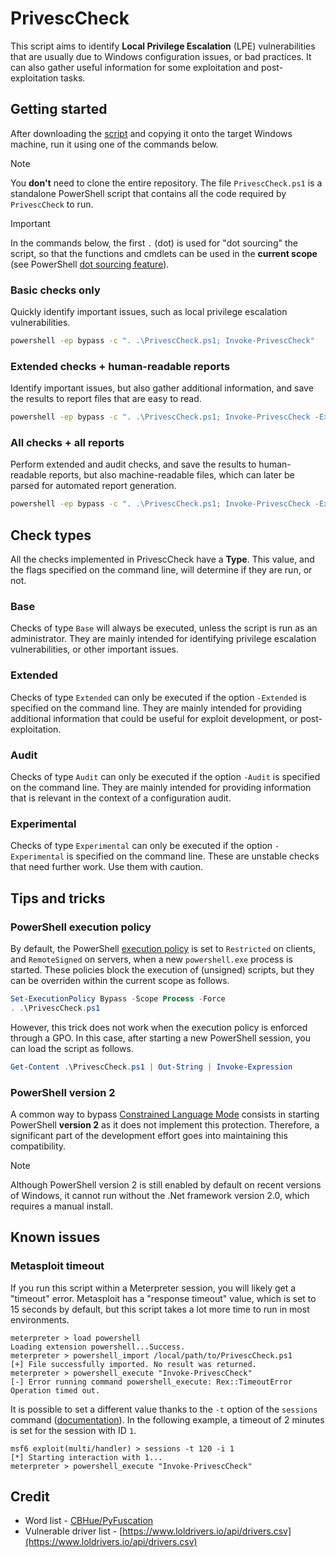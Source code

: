 # PrivescCheck

This script aims to identify __Local Privilege Escalation__ (LPE) vulnerabilities that are usually due to Windows configuration issues, or bad practices. It can also gather useful information for some exploitation and post-exploitation tasks.

## Getting started

After downloading the [script](https://raw.githubusercontent.com/itm4n/PrivescCheck/master/PrivescCheck.ps1) and copying it onto the target Windows machine, run it using one of the commands below.

> [!NOTE]
> You __don't__ need to clone the entire repository. The file `PrivescCheck.ps1` is a standalone PowerShell script that contains all the code required by `PrivescCheck` to run.

> [!IMPORTANT]
> In the commands below, the first `.` (dot) is used for "dot sourcing" the script, so that the functions and cmdlets can be used in the __current scope__ (see PowerShell [dot sourcing feature](https://learn.microsoft.com/en-us/powershell/module/microsoft.powershell.core/about/about_scripts#script-scope-and-dot-sourcing)).

### Basic checks only

Quickly identify important issues, such as local privilege escalation vulnerabilities.

```bat
powershell -ep bypass -c ". .\PrivescCheck.ps1; Invoke-PrivescCheck"
```

### Extended checks + human-readable reports

Identify important issues, but also gather additional information, and save the results to report files that are easy to read.

```bat
powershell -ep bypass -c ". .\PrivescCheck.ps1; Invoke-PrivescCheck -Extended -Report PrivescCheck_$($env:COMPUTERNAME) -Format TXT,HTML"
```

### All checks + all reports

Perform extended and audit checks, and save the results to human-readable reports, but also machine-readable files, which can later be parsed for automated report generation.

```bat
powershell -ep bypass -c ". .\PrivescCheck.ps1; Invoke-PrivescCheck -Extended -Audit -Report PrivescCheck_$($env:COMPUTERNAME) -Format TXT,HTML,CSV,XML"
```

## Check types

All the checks implemented in PrivescCheck have a __Type__. This value, and the flags specified on the command line, will determine if they are run, or not.

### Base

Checks of type `Base` will always be executed, unless the script is run as an administrator. They are mainly intended for identifying privilege escalation vulnerabilities, or other important issues.

### Extended

Checks of type `Extended` can only be executed if the option `-Extended` is specified on the command line. They are mainly intended for providing additional information that could be useful for exploit development, or post-exploitation.

### Audit

Checks of type `Audit` can only be executed if the option `-Audit` is specified on the command line. They are mainly intended for providing information that is relevant in the context of a configuration audit.

### Experimental

Checks of type `Experimental` can only be executed if the option `-Experimental` is specified on the command line. These are unstable checks that need further work. Use them with caution.

## Tips and tricks

### PowerShell execution policy

By default, the PowerShell [execution policy](https://learn.microsoft.com/en-us/powershell/module/microsoft.powershell.core/about/about_execution_policies) is set to `Restricted` on clients, and `RemoteSigned` on servers, when a new `powershell.exe` process is started. These policies block the execution of (unsigned) scripts, but they can be overriden within the current scope as follows.

```powershell
Set-ExecutionPolicy Bypass -Scope Process -Force
. .\PrivescCheck.ps1
```

However, this trick does not work when the execution policy is enforced through a GPO. In this case, after starting a new PowerShell session, you can load the script as follows.

```powershell
Get-Content .\PrivescCheck.ps1 | Out-String | Invoke-Expression
```

### PowerShell version 2

A common way to bypass [Constrained Language Mode](https://devblogs.microsoft.com/powershell/powershell-constrained-language-mode/) consists in starting PowerShell __version 2__ as it does not implement this protection. Therefore, a significant part of the development effort goes into maintaining this compatibility.

> [!NOTE]
> Although PowerShell version 2 is still enabled by default on recent versions of Windows, it cannot run without the .Net framework version 2.0, which requires a manual install.

## Known issues

### Metasploit timeout

If you run this script within a Meterpreter session, you will likely get a "timeout" error. Metasploit has a "response timeout" value, which is set to 15 seconds by default, but this script takes a lot more time to run in most environments.

```console
meterpreter > load powershell
Loading extension powershell...Success.
meterpreter > powershell_import /local/path/to/PrivescCheck.ps1
[+] File successfully imported. No result was returned.
meterpreter > powershell_execute "Invoke-PrivescCheck"
[-] Error running command powershell_execute: Rex::TimeoutError Operation timed out.
```

It is possible to set a different value thanks to the `-t` option of the `sessions` command ([documentation](https://www.offensive-security.com/metasploit-unleashed/msfconsole-commands/)). In the following example, a timeout of 2 minutes is set for the session with ID `1`.

```console
msf6 exploit(multi/handler) > sessions -t 120 -i 1
[*] Starting interaction with 1...
meterpreter > powershell_execute "Invoke-PrivescCheck"
```

## Credit

- Word list - [CBHue/PyFuscation](https://github.com/CBHue/PyFuscation)
- Vulnerable driver list - [https://www.loldrivers.io/api/drivers.csv](https://www.loldrivers.io/api/drivers.csv)
